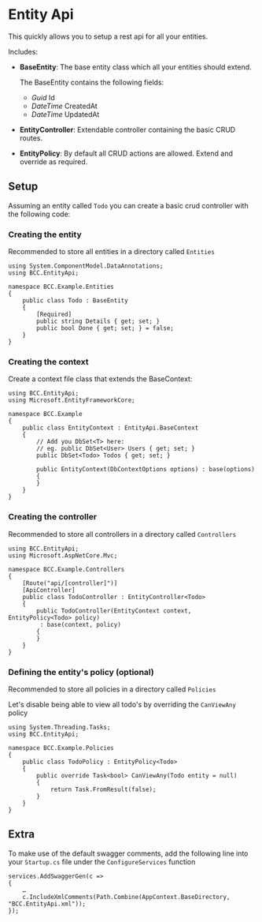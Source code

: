 # Entity Api

This quickly allows you to setup a rest api for all your entities.

Includes:

 - **BaseEntity**: The base entity class which all your entities should extend.
   
    The BaseEntity contains the following fields:
    - *Guid* Id
    - *DateTime* CreatedAt
    - *DateTime* UpdatedAt
     

 - **EntityController**: Extendable controller containing the basic CRUD routes.
 - **EntityPolicy**: By default all CRUD actions are allowed. Extend and override as required.



## Setup

Assuming an entity called `Todo` you can create a basic crud controller with the following code:



### Creating the entity

Recommended to store all entities in a directory called `Entities`

```
using System.ComponentModel.DataAnnotations;
using BCC.EntityApi;

namespace BCC.Example.Entities
{
    public class Todo : BaseEntity
    {
        [Required]
        public string Details { get; set; }
        public bool Done { get; set; } = false;
    }
}
```

### Creating the context

Create a context file class that extends the BaseContext:

```
using BCC.EntityApi;
using Microsoft.EntityFrameworkCore;

namespace BCC.Example
{
    public class EntityContext : EntityApi.BaseContext
    {
        // Add you DbSet<T> here:
        // eg. public DbSet<User> Users { get; set; }
        public DbSet<Todo> Todos { get; set; }

        public EntityContext(DbContextOptions options) : base(options)
        {
        }
    }
}
```

### Creating the controller

Recommended to store all controllers in a directory called `Controllers`

```
using BCC.EntityApi;
using Microsoft.AspNetCore.Mvc;

namespace BCC.Example.Controllers
{
    [Route("api/[controller]")]
    [ApiController]
    public class TodoController : EntityController<Todo>
    {
        public TodoController(EntityContext context, EntityPolicy<Todo> policy)
         : base(context, policy)
        {
        }
    }
}
```

### Defining the entity's policy (optional)

Recommended to store all policies in a directory called `Policies`

Let's disable being able to view all todo's by overriding the `CanViewAny` policy

```
using System.Threading.Tasks;
using BCC.EntityApi;

namespace BCC.Example.Policies
{
    public class TodoPolicy : EntityPolicy<Todo>
    {
        public override Task<bool> CanViewAny(Todo entity = null)
        {
            return Task.FromResult(false);
        }
    }
}
```


## Extra


To make use of the default swagger comments,
add the following line into your `Startup.cs` file under the `ConfigureServices` function

```
services.AddSwaggerGen(c =>
{
    …
    c.IncludeXmlComments(Path.Combine(AppContext.BaseDirectory, "BCC.EntityApi.xml"));
});
```

